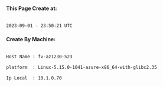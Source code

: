 
   
#### This Page Create at:

```bash

2023-09-01 - 23:50:21 UTC

```

#### Create By Machine:

```bash

Host Name : fv-az1230-523

platform  : Linux-5.15.0-1041-azure-x86_64-with-glibc2.35

Ip Local  : 10.1.0.70

```

